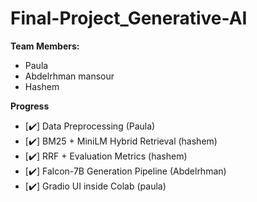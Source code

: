 # Final-Project_Generative-AI

**Team Members:**
- Paula
- Abdelrhman mansour
- Hashem 

**Progress**
- [✔️] Data Preprocessing (Paula)
- [✔️] BM25 + MiniLM Hybrid Retrieval (hashem)
- [✔️] RRF + Evaluation Metrics (hashem)
- [✔️] Falcon-7B Generation Pipeline (Abdelrhman)
- [✔️] Gradio UI inside Colab (paula)
